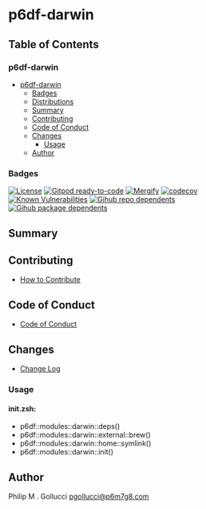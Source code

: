 # p6df-darwin

## Table of Contents


### p6df-darwin
- [p6df-darwin](#p6df-darwin)
  - [Badges](#badges)
  - [Distributions](#distributions)
  - [Summary](#summary)
  - [Contributing](#contributing)
  - [Code of Conduct](#code-of-conduct)
  - [Changes](#changes)
    - [Usage](#usage)
  - [Author](#author)

### Badges

[![License](https://img.shields.io/badge/License-Apache%202.0-yellowgreen.svg)](https://opensource.org/licenses/Apache-2.0)
[![Gitpod ready-to-code](https://img.shields.io/badge/Gitpod-ready--to--code-blue?logo=gitpod)](https://gitpod.io/#https://github.com/p6m7g8/p6df-darwin)
[![Mergify](https://img.shields.io/endpoint.svg?url=https://gh.mergify.io/badges/p6m7g8/p6df-darwin/&style=flat)](https://mergify.io)
[![codecov](https://codecov.io/gh/p6m7g8/p6df-darwin/branch/master/graph/badge.svg?token=14Yj1fZbew)](https://codecov.io/gh/p6m7g8/p6df-darwin)
[![Known Vulnerabilities](https://snyk.io/test/github/p6m7g8/p6df-darwin/badge.svg?targetFile=package.json)](https://snyk.io/test/github/p6m7g8/p6df-darwin?targetFile=package.json)
[![Gihub repo dependents](https://badgen.net/github/dependents-repo/p6m7g8/p6df-darwin)](https://github.com/p6m7g8/p6df-darwin/network/dependents?dependent_type=REPOSITORY)
[![Gihub package dependents](https://badgen.net/github/dependents-pkg/p6m7g8/p6df-darwin)](https://github.com/p6m7g8/p6df-darwin/network/dependents?dependent_type=PACKAGE)

## Summary

## Contributing

- [How to Contribute](CONTRIBUTING.md)

## Code of Conduct

- [Code of Conduct](https://github.com/p6m7g8/.github/blob/master/CODE_OF_CONDUCT.md)

## Changes

- [Change Log](CHANGELOG.md)

### Usage

#### init.zsh:

- p6df::modules::darwin::deps()
- p6df::modules::darwin::external::brew()
- p6df::modules::darwin::home::symlink()
- p6df::modules::darwin::init()


## Author

Philip M . Gollucci <pgollucci@p6m7g8.com>
